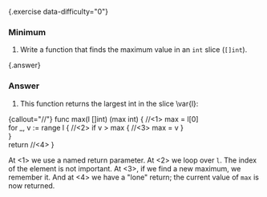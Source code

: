{.exercise data-difficulty="0"}
### Minimum
1.  Write a function that finds the
maximum value in an `int` slice (`[]int`).


{.answer}
### Answer
1.  This function returns the largest int in the slice \var{l}:

 {callout="//"}
    func max(l []int) (max int) {   //<1>
            max = l[0]      
            for _, v := range l {   //<2>
                    if v > max {    //<3>
                            max = v 
                    }   
            }   
            return //<4>
    }

At <1> we use a named return parameter.
At <2> we loop over `l`. The index of the element is not important.
At <3>, if we find a new maximum, we remember it.
And at <4> we have a "lone" return; the current value of `max` is now returned.
